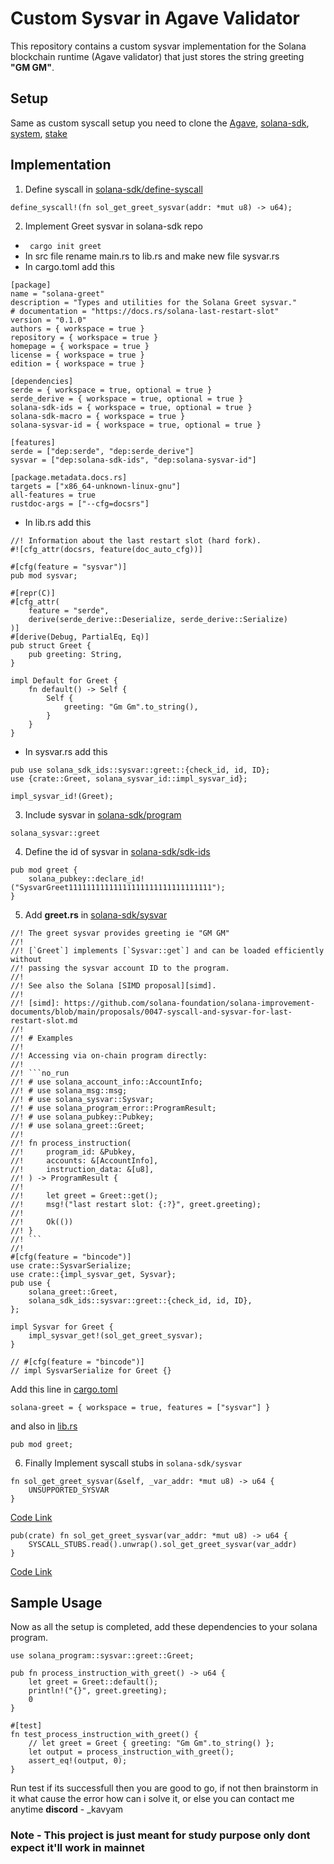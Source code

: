 # Custom Sysvar in Agave Validator
This repository contains a custom sysvar implementation for the Solana blockchain runtime (Agave validator) that just stores the string greeting **"GM GM"**.

## Setup
Same as custom syscall setup you need to clone the [Agave](https://github.com/anza-xyz/agave.git), [solana-sdk](https://github.com/anza-xyz/solana-sdk), [system](https://github.com/solana-program/system), [stake](https://github.com/solana-program/stake)

## Implementation
1. Define syscall in [solana-sdk/define-syscall](https://github.com/Kym0211/solana-sdk/blob/master/define-syscall/src/definitions.rs#L42)
```
define_syscall!(fn sol_get_greet_sysvar(addr: *mut u8) -> u64);
```

2. Implement Greet sysvar in solana-sdk repo

- ``` cargo init greet```
- In src file rename main.rs to lib.rs and make new file sysvar.rs
- In cargo.toml add this
```
[package]
name = "solana-greet"
description = "Types and utilities for the Solana Greet sysvar."
# documentation = "https://docs.rs/solana-last-restart-slot"
version = "0.1.0"
authors = { workspace = true }
repository = { workspace = true }
homepage = { workspace = true }
license = { workspace = true }
edition = { workspace = true }

[dependencies]
serde = { workspace = true, optional = true }
serde_derive = { workspace = true, optional = true }
solana-sdk-ids = { workspace = true, optional = true }
solana-sdk-macro = { workspace = true }
solana-sysvar-id = { workspace = true, optional = true }

[features]
serde = ["dep:serde", "dep:serde_derive"]
sysvar = ["dep:solana-sdk-ids", "dep:solana-sysvar-id"]

[package.metadata.docs.rs]
targets = ["x86_64-unknown-linux-gnu"]
all-features = true
rustdoc-args = ["--cfg=docsrs"]
```
- In lib.rs add this 
```
//! Information about the last restart slot (hard fork).
#![cfg_attr(docsrs, feature(doc_auto_cfg))]

#[cfg(feature = "sysvar")]
pub mod sysvar;

#[repr(C)]
#[cfg_attr(
    feature = "serde",
    derive(serde_derive::Deserialize, serde_derive::Serialize)
)]
#[derive(Debug, PartialEq, Eq)]
pub struct Greet {
    pub greeting: String,
}

impl Default for Greet {
    fn default() -> Self {
        Self {
            greeting: "Gm Gm".to_string(),
        }
    }
}
```
- In sysvar.rs add this
```
pub use solana_sdk_ids::sysvar::greet::{check_id, id, ID};
use {crate::Greet, solana_sysvar_id::impl_sysvar_id};

impl_sysvar_id!(Greet);
```

3. Include sysvar in [solana-sdk/program](https://github.com/Kym0211/solana-sdk/blob/bd0c1f0ad2ecd92542e63e0ce14508cc5d06d61c/program/src/sysvar.rs#L8)
```
solana_sysvar::greet
```

4. Define the id of sysvar in [solana-sdk/sdk-ids](https://github.com/Kym0211/solana-sdk/blob/master/sdk-ids/src/lib.rs#L83-L85)
```
pub mod greet {
    solana_pubkey::declare_id!("SysvarGreet11111111111111111111111111111111");
}
```

5. Add **greet.rs** in [solana-sdk/sysvar](https://github.com/Kym0211/solana-sdk/blob/master/sysvar/src/greet.rs)
```
//! The greet sysvar provides greeting ie "GM GM" 
//!
//! [`Greet`] implements [`Sysvar::get`] and can be loaded efficiently without
//! passing the sysvar account ID to the program.
//!
//! See also the Solana [SIMD proposal][simd].
//!
//! [simd]: https://github.com/solana-foundation/solana-improvement-documents/blob/main/proposals/0047-syscall-and-sysvar-for-last-restart-slot.md
//!
//! # Examples
//!
//! Accessing via on-chain program directly:
//!
//! ```no_run
//! # use solana_account_info::AccountInfo;
//! # use solana_msg::msg;
//! # use solana_sysvar::Sysvar;
//! # use solana_program_error::ProgramResult;
//! # use solana_pubkey::Pubkey;
//! # use solana_greet::Greet;
//!
//! fn process_instruction(
//!     program_id: &Pubkey,
//!     accounts: &[AccountInfo],
//!     instruction_data: &[u8],
//! ) -> ProgramResult {
//!
//!     let greet = Greet::get();
//!     msg!("last restart slot: {:?}", greet.greeting);
//!
//!     Ok(())
//! }
//! ```
//!
#[cfg(feature = "bincode")]
use crate::SysvarSerialize;
use crate::{impl_sysvar_get, Sysvar};
pub use {
    solana_greet::Greet,
    solana_sdk_ids::sysvar::greet::{check_id, id, ID},
};

impl Sysvar for Greet {
    impl_sysvar_get!(sol_get_greet_sysvar);
}

// #[cfg(feature = "bincode")]
// impl SysvarSerialize for Greet {}
``` 
Add this line in [cargo.toml](https://github.com/Kym0211/solana-sdk/blob/master/sysvar/Cargo.toml#L57)
```
solana-greet = { workspace = true, features = ["sysvar"] }
```
and also in [lib.rs](https://github.com/Kym0211/solana-sdk/blob/master/sysvar/src/lib.rs#L102)
```
pub mod greet;
```


6. Finally Implement syscall stubs in `solana-sdk/sysvar`
```
fn sol_get_greet_sysvar(&self, _var_addr: *mut u8) -> u64 {
    UNSUPPORTED_SYSVAR
}
```
[Code Link](https://github.com/Kym0211/solana-sdk/blob/master/sysvar/src/program_stubs.rs#L75-L77)
```
pub(crate) fn sol_get_greet_sysvar(var_addr: *mut u8) -> u64 {
    SYSCALL_STUBS.read().unwrap().sol_get_greet_sysvar(var_addr)
}
```
[Code Link](https://github.com/Kym0211/solana-sdk/blob/master/sysvar/src/program_stubs.rs#L190-L192)

## Sample Usage
Now as all the setup is completed, add these dependencies to your solana program.
```
use solana_program::sysvar::greet::Greet;

pub fn process_instruction_with_greet() -> u64 {
    let greet = Greet::default();
    println!("{}", greet.greeting);
    0
}

#[test]
fn test_process_instruction_with_greet() {
    // let greet = Greet { greeting: "Gm Gm".to_string() };
    let output = process_instruction_with_greet();
    assert_eq!(output, 0);
}
```
Run test if its successfull then you are good to go, if not then brainstorm in it what cause the error how can i solve it, or else you can contact me anytime 
**discord** - _kavyam

### Note - This project is just meant for study purpose only dont expect it'll work in mainnet